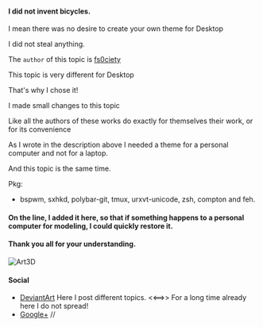 #### I did not invent bicycles. 

I mean there was no desire to create your own theme for Desktop

I did not steal anything.

The ```author``` of this topic is
[fs0ciety](https://fsociety.info/)

This topic is very different for Desktop

That's why I chose it!

I made small changes to this topic

Like all the authors of these works do exactly for themselves their work, or for its convenience

As I wrote in the description above I needed a theme for a personal computer and not for a laptop.

And this topic is the same time.

Pkg: 
* bspwm, sxhkd, polybar-git, tmux, urxvt-unicode, zsh, compton and feh.

#### On the line, I added it here, so that if something happens to a personal computer for modeling, I could quickly restore it.
#### Thank you all for your understanding.

![Art3D](https://github.com/appath/dotfiles/blob/master/bspwm_dotfiles_clone_art3d_punk/art3d.jpg)

#### Social

* [DeviantArt](http://boris241.deviantart.com/) Here I post different topics. <<==>> For a long time already here I do not spread!
* [Google+](https://plus.google.com/u/0/106782122945207734872) //
